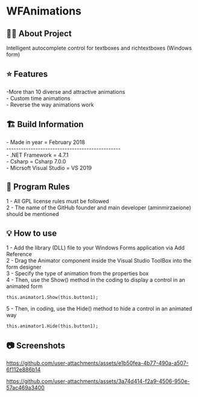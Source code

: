# WFAnimations

<h2> 👨‍💻 About Project</h2>
Intelligent autocomplete control for textboxes and richtextboxes (Windows form) <br />

<h2> ⭐ Features</h2>
-More than 10 diverse and attractive animations <br />
- Custom time animations <br />
- Reverse the way animations work <br />

<h2> 🏗 Build Information</h2>
- Made in year = February 2018 <br />
----------------------------------------------- <br />
- .NET Framework =  4.7.1 <br />
- Csharp = Csharp 7.0.0 <br />
- Micrsoft Visual Studio = VS 2019 <br />


<h2> 📜 Program Rules</h2>
1 - All GPL license rules must be followed <br />
2 - The name of the GitHub founder and main developer (aminmirzaeione) should be mentioned <br />

<h2> 💡 How to use</h2>
1 - Add the library (DLL) file to your Windows Forms application via Add Reference <br />
2 - Drag the Animator component inside the Visual Studio ToolBox into the form designer <br />
3 - Specify the type of animation from the properties box <br />
4 - Then, use the Show() method in the coding to display a control in an animated form <br />

```
this.animator1.Show(this.button1);
```
5 - Then, in coding, use the Hide() method to hide a control in an animated way <br />

```
this.animator1.Hide(this.button1);
```

<h2>📷 Screenshots</h2>

https://github.com/user-attachments/assets/e1b50fea-4b77-490a-a507-6f112e886b14 <br />

https://github.com/user-attachments/assets/3a74d414-f2a9-4506-950e-57ac469a3400





